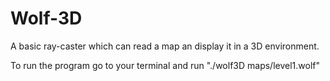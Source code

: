 # Wolf-3D
A basic ray-caster which can read a map an display it in a 3D environment. 

To run the program go to your terminal and run "./wolf3D maps/level1.wolf"
